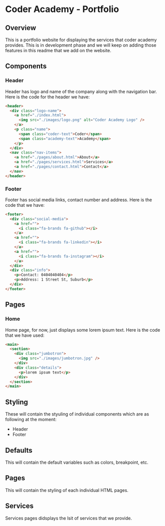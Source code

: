 # Coder Academy - Portfolio

## Overview

This is a portfolio website for displaying the services that coder academy provides. This is in development phase and we will keep on adding those features in this readme that we add on the website.

## Components

### Header

Header has logo and name of the company along with the navigation bar. Here is the code for the header we have:

```html
<header>
  <div class="logo-name">
    <a href="./index.html">
      <img src="./images/logo.png" alt="Coder Academy Logo" />
    </a>
    <p class="name">
      <span class="coder-text">Coder</span>
      <span class="academy-text">Academy</span>
    </p>
  </div>
  <nav class="nav-items">
    <a href="./pages/about.html">About</a>
    <a href="./pages/services.html">Services</a>
    <a href="./pages/contact.html">Contact</a>
  </nav>
</header>
```

### Footer

Footer has social media links, contact number and address. Here is the code that we have:

```html
<footer>
  <div class="social-media">
    <a href="">
      <i class="fa-brands fa-github"></i>
    </a>
    <a href="">
      <i class="fa-brands fa-linkedin"></i>
    </a>
    <a href="">
      <i class="fa-brands fa-instagram"></i>
    </a>
  </div>
  <div class="info">
    <p>Contact: 0404040404</p>
    <p>Address: 1 Street St, Suburb</p>
  </div>
</footer>
```

## Pages

### Home

Home page, for now, just displays some lorem ipsum text. Here is the code that we have used:

```html
<main>
  <section>
    <div class="jumbotron">
      <img src="./images/jumbotron.jpg" />
    </div>
    <div class="details">
      <p>lorem ipsum text</p>
    </div>
  </section>
</main>
```

## Styling

These will contain the styuling of individual components
which are as following at the moment:

- Header
- Footer

## Defaults

This will contain the default variables such as colors, breakpoint, etc.

## Pages

This will contain the styling of each individual HTML pages.

## Services
Services pages didsplays the lsit of services that we provide. 
